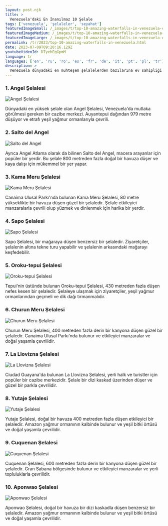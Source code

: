 ```yaml
---
layout: post.njk
title: >
  Venezuela'daki En İnanılmaz 10 Şelale
tags: ['venezuela', 'şelaleler', 'seyahat']
featuredImageSmall: /_images/t/top-10-amazing-waterfalls-in-venezuela-cover-tr-small.webp
featuredImageMedium: /_images/t/top-10-amazing-waterfalls-in-venezuela-cover-tr-medium.webp
featuredImageLarge: /_images/t/top-10-amazing-waterfalls-in-venezuela-cover-tr-large.webp
permalink: /tr/2023/top-10-amazing-waterfalls-in-venezuela.html
date: 2023-07-09T09:20:16.129Z
youtubeVideoId: DTyehEgGpmM
language: tr
languages: ['en', 'ru', 'ro', 'es', 'fr', 'de', 'it', 'pt', 'pl', 'tr']
description: >
  Venezuela dünyadaki en muhteşem şelalelerden bazılarına ev sahipliği yapıyor. En yüksek şelaleden en uzun sürekli düşüşe kadar, burada ziyaret edilmeye değer en iyi 10 şaşırtıcı Venezuela şelalesi bulunuyor.
---
```


### 1. Angel Şelalesi

![Angel Şelalesi](/_images/c/c2c822ec04d621b09a6f5da051b88acd-medium.webp)

Dünyadaki en yüksek şelale olan Angel Şelalesi, Venezuela'da mutlaka görülmesi gereken bir cazibe merkezi. Auyantepui dağından 979 metre düşüyor ve etrafı yeşil yağmur ormanlarıyla çevrili.

### 2. Salto del Angel

![Salto del Angel](/_images/0/07cc360926fd25ae2d2bdbf2707dcc95-medium.webp)

Ayrıca Angel Atlama olarak da bilinen Salto del Angel, macera arayanlar için popüler bir yerdir. Bu şelale 800 metreden fazla doğal bir havuza düşer ve kaya dalışı için mükemmel bir yer yapar.

### 3. Kama Meru Şelalesi

![Kama Meru Şelalesi](/_images/6/6c73bcea4d6357e077378c2336042461-medium.webp)

Canaima Ulusal Parkı'nda bulunan Kama Meru Şelalesi, 80 metre yükseklikte bir havuza düşen güzel bir şelaledir. Şelale etkileyici manzaralarla çevrili olup yüzmek ve dinlenmek için harika bir yerdir.

### 4. Sapo Şelalesi

![Sapo Şelalesi](/_images/0/065bd62b126eb9ee8a6114a0b2d3a4d1-medium.webp)

Sapo Şelalesi, bir mağaraya düşen benzersiz bir şelaledir. Ziyaretçiler, şelalenin altına tekne turu yapabilir ve şelalenin arkasındaki mağarayı keşfedebilir.

### 5. Oroku-tepui Şelalesi

![Oroku-tepui Şelalesi](/_images/c/c2c822ec04d621b09a6f5da051b88acd-medium.webp)

Tepui'nin üstünde bulunan Oroku-tepui Şelalesi, 430 metreden fazla düşen nefes kesen bir şelaledir. Şelaleye ulaşmak için ziyaretçiler, yeşil yağmur ormanlarından geçmeli ve dik dağı tırmanmalıdır.

### 6. Churun Meru Şelalesi

![Churun Meru Şelalesi](/_images/c/c2c822ec04d621b09a6f5da051b88acd-medium.webp)

Churun Meru Şelalesi, 400 metreden fazla derin bir kanyona düşen güzel bir şelaledir. Canaima Ulusal Parkı'nda bulunur ve etkileyici manzaralar ve doğal yaşamla çevrilidir.

### 7. La Llovizna Şelalesi

![La Llovizna Şelalesi](/_images/9/930fe5f820c22dd7ab71a8ba78f406a4-medium.webp)

Ciudad Guayana'da bulunan La Llovizna Şelalesi, yerli halk ve turistler için popüler bir cazibe merkezidir. Şelale bir dizi kaskad üzerinden düşer ve güzel bir parkla çevrilidir.

### 8. Yutaje Şelalesi

![Yutaje Şelalesi](/_images/8/8e070a4fadf73af354c6388ce86a12e7-medium.webp)

Yutaje Şelalesi, doğal bir havuza 400 metreden fazla düşen etkileyici bir şelaledir. Amazon yağmur ormanının kalbinde bulunur ve yeşil bitki örtüsü ve doğal yaşamla çevrilidir.

### 9. Cuquenan Şelalesi

![Cuquenan Şelalesi](/_images/8/8d3cc29e9ddd171b74f63210ecca3766-medium.webp)

Cuquenan Şelalesi, 600 metreden fazla derin bir kanyona düşen güzel bir şelaledir. Gran Sabana bölgesinde bulunur ve etkileyici manzaralar ve yerli topluluklarla çevrilidir.

### 10. Aponwao Şelalesi

![Aponwao Şelalesi](/_images/e/e46efd41a87ccb5a03977669c90f2cf3-medium.webp)

Aponwao Şelalesi, doğal bir havuza bir dizi kaskadla düşen benzersiz bir şelaledir. Amazon yağmur ormanının kalbinde bulunur ve yeşil bitki örtüsü ve doğal yaşamla çevrilidir.

